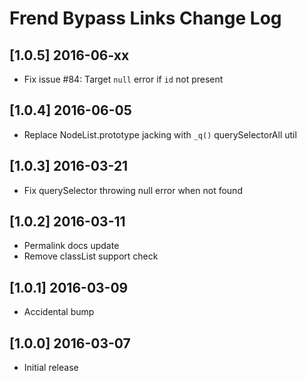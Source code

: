 # Frend Bypass Links Change Log

## [1.0.5] 2016-06-xx
- Fix issue #84: Target `null` error if `id` not present

## [1.0.4] 2016-06-05
- Replace NodeList.prototype jacking with `_q()` querySelectorAll util

## [1.0.3] 2016-03-21
- Fix querySelector throwing null error when not found

## [1.0.2] 2016-03-11
- Permalink docs update
- Remove classList support check

## [1.0.1] 2016-03-09
- Accidental bump

## [1.0.0] 2016-03-07
- Initial release